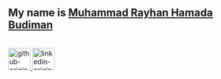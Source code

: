 ## <div>My name is <a href="https://rayhanhamada.my.id" target="_blank">Muhammad Rayhan Hamada Budiman
<a></div>

<br />
<a href="https://github.com/RayhanHamada" target="_blank">
<img style="height: 45px; background: white; color:" src="https://img.shields.io/badge/github-%23121011.svg?style=for-the-badge&logo=github&logoColor=white" alt="github-original" />
</a>
<a href="https://www.linkedin.com/in/muhammad-rayhan-hamada-budiman-033021194/" target="_blank">
<img style="height: 45px; " src="https://img.shields.io/badge/linkedin-%230077B5.svg?style=for-the-badge&logo=linkedin&logoColor=white" alt="linkedin-original" />
</a>